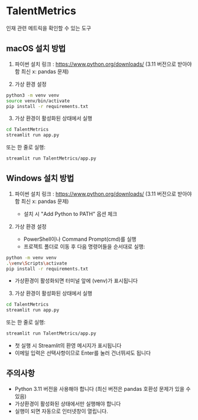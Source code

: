 # TalentMetrics
인재 관련 메트릭을 확인할 수 있는 도구

## macOS 설치 방법
1. 파이썬 설치
링크 : https://www.python.org/downloads/ (3.11 버전으로 받아야함 최신 x: pandas 문제)

2. 가상 환경 설정
```bash
python3 -m venv venv
source venv/bin/activate
pip install -r requirements.txt
```

3. 가상 환경이 활성화된 상태에서 실행
```bash
cd TalentMetrics
streamlit run app.py
```
또는 한 줄로 실행:
```bash
streamlit run TalentMetrics/app.py
```

## Windows 설치 방법
1. 파이썬 설치
링크 : https://www.python.org/downloads/ (3.11 버전으로 받아야함 최신 x: pandas 문제)
   - 설치 시 "Add Python to PATH" 옵션 체크

2. 가상 환경 설정
   - PowerShell이나 Command Prompt(cmd)를 실행
   - 프로젝트 폴더로 이동 후 다음 명령어들을 순서대로 실행:
```bash
python -m venv venv
.\venv\Scripts\activate
pip install -r requirements.txt
```
   - 가상환경이 활성화되면 터미널 앞에 (venv)가 표시됩니다

3. 가상 환경이 활성화된 상태에서 실행
```bash
cd TalentMetrics
streamlit run app.py
```
또는 한 줄로 실행:
```bash
streamlit run TalentMetrics/app.py
```
   - 첫 실행 시 Streamlit의 환영 메시지가 표시됩니다
   - 이메일 입력은 선택사항이므로 Enter를 눌러 건너뛰셔도 됩니다

## 주의사항
- Python 3.11 버전을 사용해야 합니다 (최신 버전은 pandas 호환성 문제가 있을 수 있음)
- 가상환경이 활성화된 상태에서만 실행해야 합니다
- 실행이 되면 자동으로 인터넷창이 열립니다.